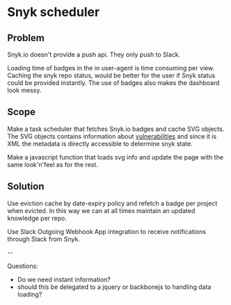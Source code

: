 # Snyk scheduler

## Problem

Snyk.io doesn't provide a push api. They only push to Slack.

Loading time of badges in the in user-agent is time consuming per view. Caching the snyk repo status, would be better for the user if Snyk status could be provided instantly. The use of badges also makes the dashboard look messy.

## Scope

Make a task scheduler that fetches Snyk.io badges and cache SVG objects. The SVG objects contains information about [vulnerabilities](https://snyk.io/docs/badges) and since it is XML the metadata is directly accessible to determine snyk state.

Make a javascript function that loads svg info and update the page with the same look'n'feel as for the rest.

## Solution

Use eviction cache by date-expiry policy and refetch a badge per project when evicted. In this way we can at all times maintain an updated knowledge per repo.

Use Slack Outgoing Webhook App integration to receive notifications through Slack from Snyk.
 
--

Questions:

* Do we need instant information?
* should this be delegated to a jquery or backbonejs to handling data loading?
